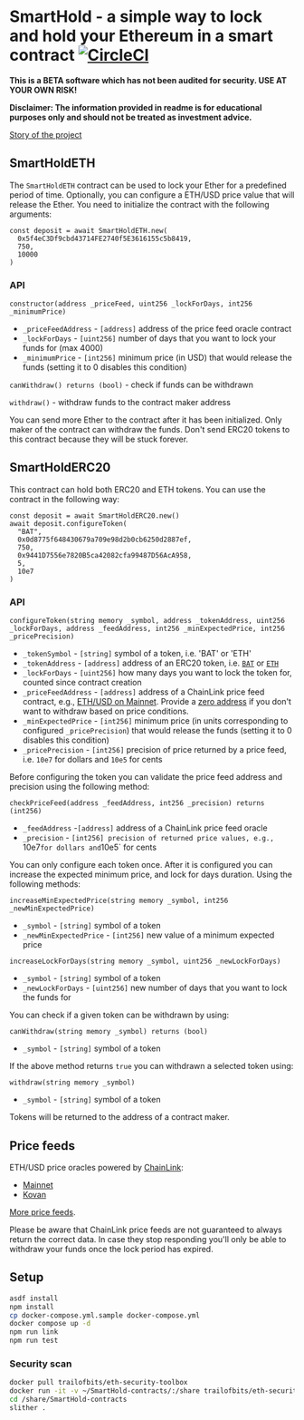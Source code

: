# SmartHold - a simple way to lock and hold your Ethereum in a smart contract [![CircleCI](https://circleci.com/gh/pawurb/SmartHold-contracts.svg?style=svg)](https://circleci.com/gh/pawurb/SmartHold-contracts)

**This is a BETA software which has not been audited for security. USE AT YOUR OWN RISK!**

**Disclaimer: The information provided in readme is for educational purposes only and should not be treated as investment advice.**

[Story of the project](https://pawelurbanek.com/smart-contract-development)

## SmartHoldETH

The `SmartHoldETH` contract can be used to lock your Ether for a predefined period of time. Optionally, you can configure a ETH/USD price value that will release the Ether. You need to initialize the contract with the following arguments:

```node
const deposit = await SmartHoldETH.new(
  0x5f4eC3Df9cbd43714FE2740f5E3616155c5b8419,
  750,
  10000
)
```

### API

`constructor(address _priceFeed, uint256 _lockForDays, int256 _minimumPrice)`

* `_priceFeedAddress` - `[address]` address of the price feed oracle contract
* `_lockForDays` - `[uint256]` number of days that you want to lock your funds for (max 4000)
* `_minimumPrice` - `[int256]` minimum price (in USD) that would release the funds (setting it to 0 disables this condition)

`canWithdraw() returns (bool)` - check if funds can be withdrawn

`withdraw()` - withdraw funds to the contract maker address

You can send more Ether to the contract after it has been initialized. Only maker of the contract can withdraw the funds. Don't send ERC20 tokens to this contract because they will be stuck forever.

## SmartHoldERC20

This contract can hold both ERC20 and ETH tokens. You can use the contract in the following way:

```node
const deposit = await SmartHoldERC20.new()
await deposit.configureToken(
  "BAT",
  0x0d8775f648430679a709e98d2b0cb6250d2887ef,
  750,
  0x9441D7556e7820B5ca42082cfa99487D56AcA958,
  5,
  10e7
)
```

### API

`configureToken(string memory _symbol, address _tokenAddress, uint256 _lockForDays, address _feedAddress, int256 _minExpectedPrice, int256 _pricePrecision)`

* `_tokenSymbol` - `[string]` symbol of a token, i.e. 'BAT' or 'ETH'
* `_tokenAddress` - `[address]` address of an ERC20 token, i.e. [`BAT`](https://etherscan.io/token/0x0d8775f648430679a709e98d2b0cb6250d2887ef) or [`ETH`](https://etherscan.io/token/0x0000000000000000000000000000000000000000)
* `_lockForDays` - `[uint256]` how many days you want to lock the token for, counted since contract creation
* `_priceFeedAddress` - `[address]` address of a ChainLink price feed contract, e.g., [ETH/USD on Mainnet](https://etherscan.io/address/0x5f4eC3Df9cbd43714FE2740f5E3616155c5b8419). Provide a [zero address](https://etherscan.io/address/0x0000000000000000000000000000000000000000) if you don't want to withdraw based on price conditions.
* `_minExpectedPrice` - `[int256]` minimum price (in units corresponding to configured `_pricePrecision`) that would release the funds (setting it to 0 disables this condition)
* `_pricePrecision` - `[int256]` precision of price returned by a price feed, i.e. `10e7` for dollars and `10e5` for cents

Before configuring the token you can validate the price feed address and precision using the following method:

`checkPriceFeed(address _feedAddress, int256 _precision) returns (int256)`
* `_feedAddress` -`[address]` address of a ChainLink price feed oracle
* `_precision` - `[int256] precision of returned price values, e.g., `10e7` for dollars and `10e5` for cents

You can only configure each token once. After it is configured you can increase the expected minimum price, and lock for days duration. Using the following methods:

`increaseMinExpectedPrice(string memory _symbol, int256 _newMinExpectedPrice)`
* `_symbol` - `[string]` symbol of a token
* `_newMinExpectedPrice` - `[int256]` new value of a minimum expected price

`increaseLockForDays(string memory _symbol, uint256 _newLockForDays)`
* `_symbol` - `[string]` symbol of a token
* `_newLockForDays` - `[uint256]` new number of days that you want to lock the funds for

You can check if a given token can be withdrawn by using:

`canWithdraw(string memory _symbol) returns (bool)`
* `_symbol` - `[string]` symbol of a token

If the above method returns `true` you can withdrawn a selected token using:

`withdraw(string memory _symbol)`
* `_symbol` - `[string]` symbol of a token

Tokens will be returned to the address of a contract maker.

## Price feeds

ETH/USD price oracles powered by [ChainLink](https://docs.chain.link/docs/get-the-latest-price/):

* [Mainnet](https://etherscan.io/address/0x5f4eC3Df9cbd43714FE2740f5E3616155c5b8419)
* [Kovan](https://kovan.etherscan.io/address/0x9326BFA02ADD2366b30bacB125260Af641031331#code)

[More price feeds](https://data.chain.link/).

Please be aware that ChainLink price feeds are not guaranteed to always return the correct data. In case they stop responding you'll only be able to withdraw your funds once the lock period has expired.

## Setup

```bash
asdf install
npm install
cp docker-compose.yml.sample docker-compose.yml
docker compose up -d
npm run link
npm run test
```

### Security scan

```bash
docker pull trailofbits/eth-security-toolbox
docker run -it -v ~/SmartHold-contracts/:/share trailofbits/eth-security-toolbox
cd /share/SmartHold-contracts
slither .
```

